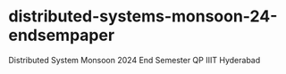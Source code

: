 # distributed-systems-monsoon-24-endsempaper
Distributed System Monsoon 2024 End Semester QP IIIT Hyderabad
